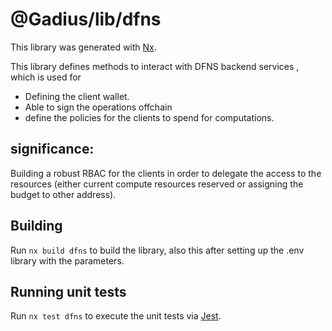 # @Gadius/lib/dfns

This library was generated with [Nx](https://nx.dev).

This library defines methods to interact with DFNS backend services , which is used for 
- Defining the client wallet.
- Able to sign the operations offchain
- define the policies for the clients to spend for computations.

## significance: 

Building a robust RBAC for the clients in order to delegate the access to the resources (either current compute resources reserved or assigning the budget to other address).  

## Building

Run `nx build dfns` to build the library, also this after setting up the .env library with the parameters.

## Running unit tests

Run `nx test dfns` to execute the unit tests via [Jest](https://jestjs.io).